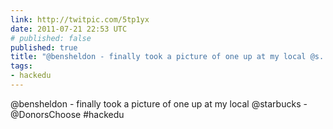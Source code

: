 ```yaml
---
link: http://twitpic.com/5tp1yx
date: 2011-07-21 22:53 UTC
# published: false
published: true
title: "@bensheldon - finally took a picture of one up at my local @s... on Twitpic"
tags:
- hackedu
---
```


@bensheldon - finally took a picture of one up at my local @starbucks  - @DonorsChoose #hackedu
